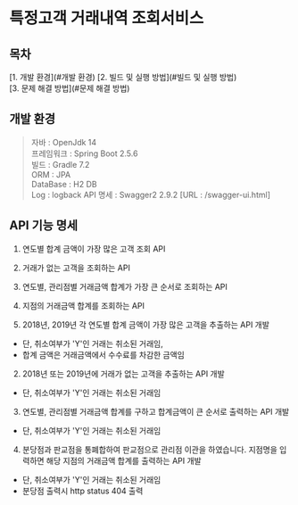 # 특정고객 거래내역 조회서비스
## 목차
[1. 개발 환경](#개발 환경)
[2. 빌드 및 실행 방법](#빌드 및 실행 방법)   
[3. 문제 해결 방법](#문제 해결 방법)



## 개발 환경
> 자바 : OpenJdk 14  
> 프레임워크 : Spring Boot 2.5.6  
> 빌드 : Gradle 7.2  
> ORM : JPA  
> DataBase : H2 DB  
> Log : logback
> API 명세 : Swagger2 2.9.2 [URL : /swagger-ui.html]
## API 기능 명세
1. 연도별 합계 금액이 가장 많은 고객 조회 API
2. 거래가 없는 고객을 조회하는 API
3. 연도별, 관리점별 거래금액 합계가 가장 큰 순서로 조회하는 API
4. 지점의 거래금액 합계를 조회하는 API


1. 2018년, 2019년 각 연도별 합계 금액이 가장 많은 고객을 추출하는 API 개발
 - 단, 취소여부가 'Y'인 거래는 취소된 거래임,
 - 합계 금액은 거래금액에서 수수료를 차감한 금액임

2. 2018년 또는 2019년에 거래가 없는 고객을 추출하는 API 개발
 - 단, 취소여부가 'Y'인 거래는 취소된 거래임

3. 연도별, 관리점별 거래금액 합계를 구하고 합계금액이 큰 순서로 출력하는 API 개발
 - 단, 취소여부가 'Y'인 거래는 취소된 거래임

4. 분당점과 판교점을 통폐합하여 판교점으로 관리점 이관을 하였습니다. 지점명을 입력하면 해당 지점의 거래금액 합계를 출력하는 API 개발
 - 단, 취소여부가 'Y'인 거래는 취소된 거래임
 - 분당점 출력시 http status 404 출력